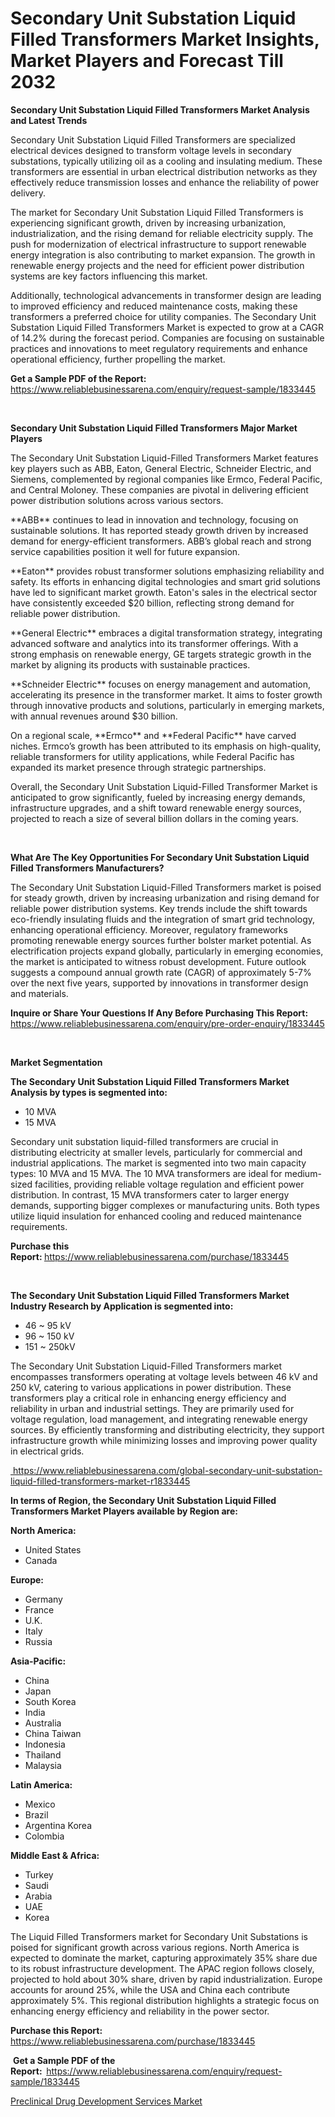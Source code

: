 <p><h1>Secondary Unit Substation Liquid Filled Transformers Market Insights, Market Players and Forecast Till 2032</h1></p><p><strong>Secondary Unit Substation Liquid Filled Transformers Market Analysis and Latest Trends</strong></p>
<p><p>Secondary Unit Substation Liquid Filled Transformers are specialized electrical devices designed to transform voltage levels in secondary substations, typically utilizing oil as a cooling and insulating medium. These transformers are essential in urban electrical distribution networks as they effectively reduce transmission losses and enhance the reliability of power delivery.</p><p>The market for Secondary Unit Substation Liquid Filled Transformers is experiencing significant growth, driven by increasing urbanization, industrialization, and the rising demand for reliable electricity supply. The push for modernization of electrical infrastructure to support renewable energy integration is also contributing to market expansion. The growth in renewable energy projects and the need for efficient power distribution systems are key factors influencing this market.</p><p>Additionally, technological advancements in transformer design are leading to improved efficiency and reduced maintenance costs, making these transformers a preferred choice for utility companies. The Secondary Unit Substation Liquid Filled Transformers Market is expected to grow at a CAGR of 14.2% during the forecast period. Companies are focusing on sustainable practices and innovations to meet regulatory requirements and enhance operational efficiency, further propelling the market.</p></p>
<p><strong>Get a Sample PDF of the Report:&nbsp;</strong> <a href="https://www.reliablebusinessarena.com/enquiry/request-sample/1833445?utm_campaign=2868&utm_medium=2&utm_source=Github&utm_content=ia&utm_term=26032025&utm_id=secondary-unit-substation-liquid-filled-transformers">https://www.reliablebusinessarena.com/enquiry/request-sample/1833445</a></p>
<p>&nbsp;</p>
<p><strong>Secondary Unit Substation Liquid Filled Transformers Major Market Players</strong></p>
<p><p>The Secondary Unit Substation Liquid-Filled Transformers Market features key players such as ABB, Eaton, General Electric, Schneider Electric, and Siemens, complemented by regional companies like Ermco, Federal Pacific, and Central Moloney. These companies are pivotal in delivering efficient power distribution solutions across various sectors.</p><p>**ABB** continues to lead in innovation and technology, focusing on sustainable solutions. It has reported steady growth driven by increased demand for energy-efficient transformers. ABB’s global reach and strong service capabilities position it well for future expansion.</p><p>**Eaton** provides robust transformer solutions emphasizing reliability and safety. Its efforts in enhancing digital technologies and smart grid solutions have led to significant market growth. Eaton's sales in the electrical sector have consistently exceeded $20 billion, reflecting strong demand for reliable power distribution.</p><p>**General Electric** embraces a digital transformation strategy, integrating advanced software and analytics into its transformer offerings. With a strong emphasis on renewable energy, GE targets strategic growth in the market by aligning its products with sustainable practices.</p><p>**Schneider Electric** focuses on energy management and automation, accelerating its presence in the transformer market. It aims to foster growth through innovative products and solutions, particularly in emerging markets, with annual revenues around $30 billion.</p><p>On a regional scale, **Ermco** and **Federal Pacific** have carved niches. Ermco’s growth has been attributed to its emphasis on high-quality, reliable transformers for utility applications, while Federal Pacific has expanded its market presence through strategic partnerships.</p><p>Overall, the Secondary Unit Substation Liquid-Filled Transformer Market is anticipated to grow significantly, fueled by increasing energy demands, infrastructure upgrades, and a shift toward renewable energy sources, projected to reach a size of several billion dollars in the coming years.</p></p>
<p>&nbsp;</p>
<p><strong>What Are The Key Opportunities For Secondary Unit Substation Liquid Filled Transformers Manufacturers?</strong></p>
<p><p>The Secondary Unit Substation Liquid-Filled Transformers market is poised for steady growth, driven by increasing urbanization and rising demand for reliable power distribution systems. Key trends include the shift towards eco-friendly insulating fluids and the integration of smart grid technology, enhancing operational efficiency. Moreover, regulatory frameworks promoting renewable energy sources further bolster market potential. As electrification projects expand globally, particularly in emerging economies, the market is anticipated to witness robust development. Future outlook suggests a compound annual growth rate (CAGR) of approximately 5-7% over the next five years, supported by innovations in transformer design and materials.</p></p>
<p><strong>Inquire or Share Your Questions If Any Before Purchasing This Report:</strong> <a href="https://www.reliablebusinessarena.com/enquiry/pre-order-enquiry/1833445?utm_campaign=2868&utm_medium=2&utm_source=Github&utm_content=ia&utm_term=26032025&utm_id=secondary-unit-substation-liquid-filled-transformers">https://www.reliablebusinessarena.com/enquiry/pre-order-enquiry/1833445</a></p>
<p>&nbsp;</p>
<p><strong>Market Segmentation</strong></p>
<p><strong>The Secondary Unit Substation Liquid Filled Transformers Market Analysis by types is segmented into:</strong></p>
<p><ul><li>10 MVA</li><li>15 MVA</li></ul></p>
<p><p>Secondary unit substation liquid-filled transformers are crucial in distributing electricity at smaller levels, particularly for commercial and industrial applications. The market is segmented into two main capacity types: 10 MVA and 15 MVA. The 10 MVA transformers are ideal for medium-sized facilities, providing reliable voltage regulation and efficient power distribution. In contrast, 15 MVA transformers cater to larger energy demands, supporting bigger complexes or manufacturing units. Both types utilize liquid insulation for enhanced cooling and reduced maintenance requirements.</p></p>
<p><strong>Purchase this Report:&nbsp;</strong><a href="https://www.reliablebusinessarena.com/purchase/1833445?utm_campaign=2868&utm_medium=2&utm_source=Github&utm_content=ia&utm_term=26032025&utm_id=secondary-unit-substation-liquid-filled-transformers">https://www.reliablebusinessarena.com/purchase/1833445</a></p>
<p>&nbsp;</p>
<p><strong>The Secondary Unit Substation Liquid Filled Transformers Market Industry Research by Application is segmented into:</strong></p>
<p><ul><li>46 ~ 95 kV</li><li>96 ~ 150 kV</li><li>151 ~ 250kV</li></ul></p>
<p><p>The Secondary Unit Substation Liquid-Filled Transformers market encompasses transformers operating at voltage levels between 46 kV and 250 kV, catering to various applications in power distribution. These transformers play a critical role in enhancing energy efficiency and reliability in urban and industrial settings. They are primarily used for voltage regulation, load management, and integrating renewable energy sources. By efficiently transforming and distributing electricity, they support infrastructure growth while minimizing losses and improving power quality in electrical grids.</p></p>
<p><a href="https://www.reliablebusinessarena.com/global-secondary-unit-substation-liquid-filled-transformers-market-r1833445?utm_campaign=2868&utm_medium=2&utm_source=Github&utm_content=ia&utm_term=26032025&utm_id=secondary-unit-substation-liquid-filled-transformers">&nbsp;https://www.reliablebusinessarena.com/global-secondary-unit-substation-liquid-filled-transformers-market-r1833445</a></p>
<p><strong>In terms of Region, the Secondary Unit Substation Liquid Filled Transformers Market Players available by Region are:</strong></p>
<p>
    <p> <strong> North America: </strong>
        <ul>
            <li>United States</li>
            <li>Canada</li>
        </ul>
        </p> 
    <p> <strong> Europe: </strong>
        <ul>
            <li>Germany</li>
            <li>France</li>
            <li>U.K.</li>
            <li>Italy</li>
            <li>Russia</li>
        </ul>
        </p> 
    <p> <strong> Asia-Pacific: </strong>
        <ul>
            <li>China</li>
            <li>Japan</li>
            <li>South Korea</li>
            <li>India</li>
            <li>Australia</li>
            <li>China Taiwan</li>
            <li>Indonesia</li>
            <li>Thailand</li>
            <li>Malaysia</li>
        </ul>
        </p> 
    <p> <strong> Latin America: </strong>
        <ul>
            <li>Mexico</li>
            <li>Brazil</li>
            <li>Argentina Korea</li>
            <li>Colombia</li>
        </ul>
        </p> 
    <p> <strong> Middle East & Africa: </strong>
        <ul>
            <li>Turkey</li>
            <li>Saudi</li>
            <li>Arabia</li>
            <li>UAE</li>
            <li>Korea</li>
        </ul>
    </p>
    </p>
<p><p>The Liquid Filled Transformers market for Secondary Unit Substations is poised for significant growth across various regions. North America is expected to dominate the market, capturing approximately 35% share due to its robust infrastructure development. The APAC region follows closely, projected to hold about 30% share, driven by rapid industrialization. Europe accounts for around 25%, while the USA and China each contribute approximately 5%. This regional distribution highlights a strategic focus on enhancing energy efficiency and reliability in the power sector.</p></p>
<p><strong>Purchase this Report: </strong><a href="https://www.reliablebusinessarena.com/purchase/1833445?utm_campaign=2868&utm_medium=2&utm_source=Github&utm_content=ia&utm_term=26032025&utm_id=secondary-unit-substation-liquid-filled-transformers">https://www.reliablebusinessarena.com/purchase/1833445</a></p>
<p>&nbsp;<strong>Get a Sample PDF of the Report:&nbsp;&nbsp;</strong><a href="https://www.reliablebusinessarena.com/enquiry/request-sample/1833445?utm_campaign=2868&utm_medium=2&utm_source=Github&utm_content=ia&utm_term=26032025&utm_id=secondary-unit-substation-liquid-filled-transformers">https://www.reliablebusinessarena.com/enquiry/request-sample/1833445</a></p>
<p><strong></strong></p>
<p><p><a href="https://github.com/benhaeneye/Market-Research-Report-List-1/blob/main/preclinical-drug-development-services-market.md?utm_campaign=2868&utm_medium=2&utm_source=Github&utm_content=ia&utm_term=26032025&utm_id=secondary-unit-substation-liquid-filled-transformers">Preclinical Drug Development Services Market</a></p></p>